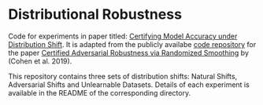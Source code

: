 # Distributional Robustness

Code for experiments in paper titled: [Certifying Model Accuracy under Distribution Shift](https://arxiv.org/abs/2201.12440).
It is adapted from the publicly availabe [code repository](https://github.com/locuslab/smoothing) for the paper [Certified Adversarial Robustness via Randomized Smoothing](https://arxiv.org/abs/1902.02918) by (Cohen et al. 2019).

This repository contains three sets of distribution shifts: Natural Shifts, Adversarial Shifts and Unlearnable Datasets. Details of each experiment is available in the README of the corresponding directory.
